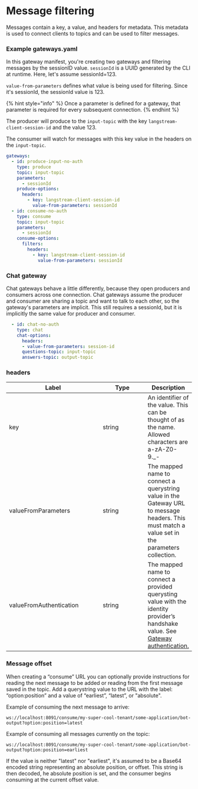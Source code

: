 # Message filtering

Messages contain a key, a value, and headers for metadata. This metadata is used to connect clients to topics and can be used to filter messages.

### Example gateways.yaml

In this gateway manifest, you're creating two gateways and filtering messages by the sessionID value. `sessionId` is a UUID generated by the CLI at runtime. Here, let's assume sessionId=123.

`value-from-parameters` defines what value is being used for filtering. Since it's sessionId, the sessionId value is 123.

{% hint style="info" %}
Once a parameter is defined for a gateway, that parameter is required for every subsequent connection.&#x20;
{% endhint %}

The producer will produce to the `input-topic` with the key `langstream-client-session-id` and the value 123.

The consumer will watch for messages with this key value in the headers on the `input-topic`.

```yaml
gateways:
  - id: produce-input-no-auth
    type: produce
    topic: input-topic
    parameters:
      - sessionId
    produce-options:
      headers:
        - key: langstream-client-session-id
          value-from-parameters: sessionId
  - id: consume-no-auth
    type: consume
    topic: input-topic
    parameters:
      - sessionId
    consume-options:
      filters:
        headers:
          - key: langstream-client-session-id
            value-from-parameters: sessionId
```

### Chat gateway

Chat gateways behave a little differently, because they open producers and consumers across one connection. Chat gateways assume the producer and consumer are sharing a topic and want to talk to each other, so the gateway's parameters are implicit. This still requires a sessionId, but it is implicitly the same value for producer and consumer.

```yaml
  - id: chat-no-auth
    type: chat
    chat-options:
      headers:
      - value-from-parameters: session-id
      questions-topic: input-topic
      answers-topic: output-topic
```

### headers

<table><thead><tr><th width="244">Label</th><th width="113.33333333333331">Type</th><th>Description</th></tr></thead><tbody><tr><td>key</td><td>string</td><td>An identifier of the value. This can be thought of as the name. Allowed characters are a-zA-Z0-9._-</td></tr><tr><td>valueFromParameters</td><td>string</td><td>The mapped name to connect a querystring value in the Gateway URL to message headers. This must match a value set in the parameters collection.</td></tr><tr><td>valueFromAuthentication</td><td>string</td><td>The mapped name to connect a provided querysting value with the identity provider’s handshake value. See <a href="gateway-authentication.md">Gateway authentication.</a></td></tr></tbody></table>

### Message offset

When creating a “consume” URL you can optionally provide instructions for reading the next message to be added or reading from the first message saved in the topic. Add a querystring value to the URL with the label: “option:position” and a value of  “earliest”, “latest”, or "absolute".

Example of consuming the next message to arrive:

`ws://localhost:8091/consume/my-super-cool-tenant/some-application/bot-output?option:position=latest`

Example of consuming all messages currently on the topic:

`ws://localhost:8091/consume/my-super-cool-tenant/some-application/bot-output?option:position=earliest`

If the value is neither "latest" nor "earliest", it's assumed to be a Base64 encoded string representing an absolute position, or offset. This string is then decoded, he absolute position is set, and the consumer begins consuming at the current offset value.
